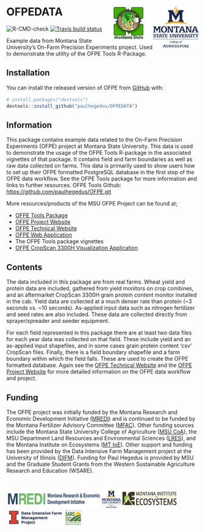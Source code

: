 
<!-- README.md is generated from README.Rmd. Please edit that file -->

# OFPEDATA <img src="man/figures/msu_coa_logo.png" align="right" width="120" /> <img src="man/figures/OFPE_logo.png" align="right" width="120" />

![R-CMD-check](https://github.com/paulhegedus/OFPEDATA/workflows/R-CMD-check/badge.svg)
[![Travis build
status](https://travis-ci.com/paulhegedus/OFPEDATA.svg?branch=master)](https://travis-ci.com/paulhegedus/OFPEDATA)

Example data from Montana State University’s On-Farm Precision
Experiments project. Used to demonstrate the utility of the OFPE Tools
R-Package.

## Installation

You can install the released version of OFPE from
[GitHub](https://github.com) with:

``` r
# install.packages("devtools")
devtools::install_github("paulhegedus/OFPEDATA")
```

## Information

This package contains example data related to the On-Farm Precision
Experiments (OFPE) project at Montana State University. This data is
used to demonstrate the usage of the OFPE Tools R-package in the
associated vignettes of that package. It contains field and farm
boundaries as well as raw data collected on farms. This data is
primarily used to show users how to set up their OFPE formatted
PostgreSQL database in the first step of the OFPE data workflow. See the
OFPE Tools package for more information and links to further resources.
OFPE Tools Github: <https://github.com/paulhegedus/OFPE.git>

More resources/products of the MSU OFPE Project can be found at;

  - [OFPE Tools Package](https://github.com/paulhegedus/OFPE.git)
  - [OFPE Project Website](https://sites.google.com/site/ofpeframework/)
  - [OFPE Technical
    Website](https://paulhegedus.github.io/OFPE-Website/)
  - [OFPE Web
    Application](https://paulhegedus.shinyapps.io/OFPE_AnalysisAndSim_App_v1/?_ga=2.189182059.1336631904.1592115204-590292424.1592115204)
  - The OFPE Tools package vignettes
  - [OFPE CropScan 3300H Visualization
    Application](https://paulhegedus.shinyapps.io/OFPE_Protein_Application/?_ga=2.69643152.1880072526.1592481594-590292424.1592115204)

## Contents

The data included in this package are from real farms. Wheat yield and
protein data are included, gathered from yield monitors on crop
combines, and an aftermarket CropScan 3300H grain protein content
monitor installed in the cab. Yield data are collected at a much denser
rate than protein (\~3 seconds vs. \~10 seconds). As-applied input data
such as nitrogen fertilizer and seed rates are also included. These data
are collected directly from sprayer/spreader and seeder equipment.

For each field represented in this package there are at least two data
files for each year data was collected on that field. These include
yield and an as-applied input shapefiles, and in some cases grain
protein content ‘csv’ CropScan files. Finally, there is a field boundary
shapefile and a farm boundary within which the field falls. These are
used to create the OFPE formatted database. Again see the [OFPE
Technical Website](https://paulhegedus.github.io/OFPE-Website/) and the
[OFPE Project Website](https://sites.google.com/site/ofpeframework/) for
more detailed information on the OFPE data workflow and project.

## Funding

The OFPE project was initially funded by the Montana Research and
Economic Development Initiative
([MREDI](https://mus.edu/research/research_initiative.html)) and is
continued to be funded by the Montana Fertilizer Advisory Committee
([MFAC](https://agriculture.montana.edu/mfac/index.html)). Other funding
sources include the Montana State University College of Agriculture
([MSU CoA](https://agriculture.montana.edu)), the MSU Department Land
Resources and Environmental Sciences
([LRES](https://landresources.montana.edu)), and the Montana Institute
on Ecosystems ([MT IoE](https://montanaioe.org)). Other support and
funding has been provided by the Data Intensive Farm Management project
at the University of Illinois
([DIFM](https://publish.illinois.edu/data-intensive-farm-managment/)).
Funding for Paul Hegedus is provided by MSU and the Graduate Student
Grants from the Western Sustainable Agriculture Research and Education
(WSARE).

# <img src="man/figures//MREDI_logo.png" align="left" width="250" height = "50" /> <img src="man/figures//msu_coa_logo.png" align="left" width="50" height = "50" /> <img src="man/figures//MTIOE_logo.png" align="left" width="150" height = "50" /> <img src="man/figures//DIFM_logo.png" align="left" width="150" height = "50" /> <img src="man/figures//WSARE_logo.gif" align="left" width="50" height = "50" />
